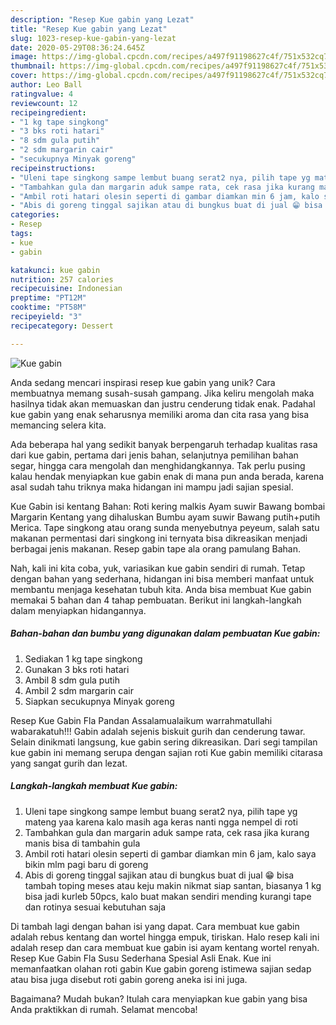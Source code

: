 ```yaml
---
description: "Resep Kue gabin yang Lezat"
title: "Resep Kue gabin yang Lezat"
slug: 1023-resep-kue-gabin-yang-lezat
date: 2020-05-29T08:36:24.645Z
image: https://img-global.cpcdn.com/recipes/a497f91198627c4f/751x532cq70/kue-gabin-foto-resep-utama.jpg
thumbnail: https://img-global.cpcdn.com/recipes/a497f91198627c4f/751x532cq70/kue-gabin-foto-resep-utama.jpg
cover: https://img-global.cpcdn.com/recipes/a497f91198627c4f/751x532cq70/kue-gabin-foto-resep-utama.jpg
author: Leo Ball
ratingvalue: 4
reviewcount: 12
recipeingredient:
- "1 kg tape singkong"
- "3 bks roti hatari"
- "8 sdm gula putih"
- "2 sdm margarin cair"
- "secukupnya Minyak goreng"
recipeinstructions:
- "Uleni tape singkong sampe lembut buang serat2 nya, pilih tape yg mateng yaa karena kalo masih aga keras nanti ngga nempel di roti"
- "Tambahkan gula dan margarin aduk sampe rata, cek rasa jika kurang manis bisa di tambahin gula"
- "Ambil roti hatari olesin seperti di gambar diamkan min 6 jam, kalo saya bikin mlm pagi baru di goreng"
- "Abis di goreng tinggal sajikan atau di bungkus buat di jual 😁 bisa tambah toping meses atau keju makin nikmat siap santan, biasanya 1 kg bisa jadi kurleb 50pcs, kalo buat makan sendiri mending kurangi tape dan rotinya sesuai kebutuhan saja"
categories:
- Resep
tags:
- kue
- gabin

katakunci: kue gabin 
nutrition: 257 calories
recipecuisine: Indonesian
preptime: "PT12M"
cooktime: "PT58M"
recipeyield: "3"
recipecategory: Dessert

---
```



![Kue gabin](https://img-global.cpcdn.com/recipes/a497f91198627c4f/751x532cq70/kue-gabin-foto-resep-utama.jpg)

Anda sedang mencari inspirasi resep kue gabin yang unik? Cara membuatnya memang susah-susah gampang. Jika keliru mengolah maka hasilnya tidak akan memuaskan dan justru cenderung tidak enak. Padahal kue gabin yang enak seharusnya memiliki aroma dan cita rasa yang bisa memancing selera kita.

Ada beberapa hal yang sedikit banyak berpengaruh terhadap kualitas rasa dari kue gabin, pertama dari jenis bahan, selanjutnya pemilihan bahan segar, hingga cara mengolah dan menghidangkannya. Tak perlu pusing kalau hendak menyiapkan kue gabin enak di mana pun anda berada, karena asal sudah tahu triknya maka hidangan ini mampu jadi sajian spesial.

Kue Gabin isi kentang Bahan: Roti kering malkis Ayam suwir Bawang bombai Margarin Kentang yang dihaluskan Bumbu ayam suwir Bawang putih+putih Merica. Tape singkong atau orang sunda menyebutnya peyeum, salah satu makanan permentasi dari singkong ini ternyata bisa dikreasikan menjadi berbagai jenis makanan. Resep gabin tape ala orang pamulang Bahan.


Nah, kali ini kita coba, yuk, variasikan kue gabin sendiri di rumah. Tetap dengan bahan yang sederhana, hidangan ini bisa memberi manfaat untuk membantu menjaga kesehatan tubuh kita. Anda bisa membuat Kue gabin memakai 5 bahan dan 4 tahap pembuatan. Berikut ini langkah-langkah dalam menyiapkan hidangannya.

<!--inarticleads1-->

##### Bahan-bahan dan bumbu yang digunakan dalam pembuatan Kue gabin:

1. Sediakan 1 kg tape singkong
1. Gunakan 3 bks roti hatari
1. Ambil 8 sdm gula putih
1. Ambil 2 sdm margarin cair
1. Siapkan secukupnya Minyak goreng


Resep Kue Gabin Fla Pandan Assalamualaikum warrahmatullahi wabarakatuh!!! Gabin adalah sejenis biskuit gurih dan cenderung tawar. Selain dinikmati langsung, kue gabin sering dikreasikan. Dari segi tampilan kue gabin ini memang serupa dengan sajian roti Kue gabin memiliki citarasa yang sangat gurih dan lezat. 

<!--inarticleads2-->

##### Langkah-langkah membuat Kue gabin:

1. Uleni tape singkong sampe lembut buang serat2 nya, pilih tape yg mateng yaa karena kalo masih aga keras nanti ngga nempel di roti
1. Tambahkan gula dan margarin aduk sampe rata, cek rasa jika kurang manis bisa di tambahin gula
1. Ambil roti hatari olesin seperti di gambar diamkan min 6 jam, kalo saya bikin mlm pagi baru di goreng
1. Abis di goreng tinggal sajikan atau di bungkus buat di jual 😁 bisa tambah toping meses atau keju makin nikmat siap santan, biasanya 1 kg bisa jadi kurleb 50pcs, kalo buat makan sendiri mending kurangi tape dan rotinya sesuai kebutuhan saja


Di tambah lagi dengan bahan isi yang dapat. Cara membuat kue gabin adalah rebus kentang dan wortel hingga empuk, tiriskan. Halo resep kali ini adalah resep dan cara membuat kue gabin isi ayam kentang wortel renyah. Resep Kue Gabin Fla Susu Sederhana Spesial Asli Enak. Kue ini memanfaatkan olahan roti gabin Kue gabin goreng istimewa sajian sedap atau bisa juga disebut roti gabin goreng aneka isi ini juga. 

Bagaimana? Mudah bukan? Itulah cara menyiapkan kue gabin yang bisa Anda praktikkan di rumah. Selamat mencoba!
